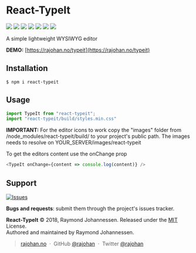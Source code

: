 # React-TypeIt

[![](https://img.shields.io/npm/v/react-typeit.svg?style=flat)](https://www.npmjs.com/package/react-typeit)
[![](https://img.shields.io/npm/dt/react-typeit.svg?style=flat)](https://www.npmjs.com/package/react-typeit)
![](https://img.shields.io/bundlephobia/min/react-typeit.svg?style=flat)
![](https://img.shields.io/npm/l/react-typeit.svg?style=flat)
![](https://img.shields.io/snyk/vulnerabilities/npm/react-typeit.svg?style=flat)
[![](https://img.shields.io/npm/dependency-version/react-typeit/peer/react.svg?style=flat)](https://www.npmjs.com/package/react)
[![](https://img.shields.io/npm/dependency-version/react-typeit/peer/react-dom.svg?style=flat)](https://www.npmjs.com/package/react-dom)

A simple lightweight WYSIWYG editor

**DEMO:** [https://rajohan.no/typeit](https://rajohan.no/typeit)

## Installation
```
$ npm i react-typeit
```

## Usage
```javascript
import TypeIt from "react-typeit";
import "react-typeit/build/styles.min.css"
```
**IMPORTANT:** For the editor icons to work copy the "images" folder from /node_modules/react-typeit/build/ to your project's public path.
The images needs to resolve on YOUR_SERVER/images/react-typeit

To get the editors content use the onChange prop
```javascript
<TypeIt onChange={content => console.log(content)} />
```
## Support
[![Issues](http://img.shields.io/github/issues/rajohan/react-typeit.svg)](https://github.com/rajohan/react-typeit/issues)

__Bugs and requests__: submit them through the project's issues tracker.<br>

**React-TypeIt** © 2018, Raymond Johannessen. Released under the [MIT] License.<br>
Authored and maintained by Raymond Johannessen.

> [rajohan.no](https://rajohan.no) &nbsp;&middot;&nbsp;
> GitHub [@rajohan](https://github.com/rajohan) &nbsp;&middot;&nbsp;
> Twitter [@rajohan](https://twitter.com/rajohan)

[MIT]: http://mit-license.org/
